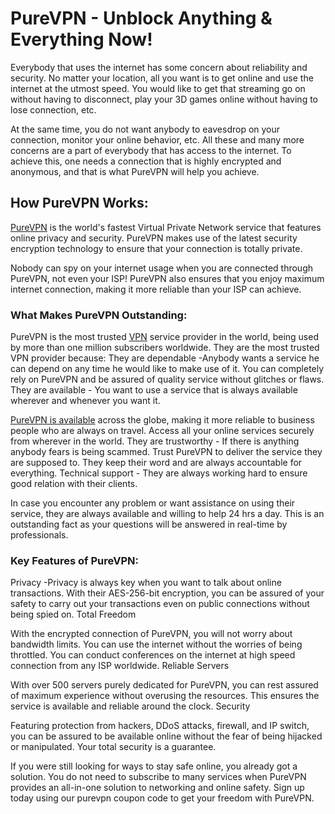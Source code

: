 <h1>PureVPN - Unblock Anything & Everything Now!</h1>

Everybody that uses the internet has some concern about reliability and security. No matter your location, all you want is to get online and use the internet at the utmost speed. You would like to get that streaming go on without having to disconnect, play your 3D games online without having to lose connection, etc.


At the same time, you do not want anybody to eavesdrop on your connection, monitor your online behavior, etc. All these and many more concerns are a part of everybody that has access to the internet. To achieve this, one needs a connection that is highly encrypted and anonymous, and that is what PureVPN will help you achieve.
<h2>How PureVPN Works:</h2>
<a href="https://www.purevpn.com/">PureVPN</a> is the world's fastest Virtual Private Network service that features online privacy and security. PureVPN makes use of the latest security encryption technology to ensure that your connection is totally private.

Nobody can spy on your internet usage when you are connected through PureVPN, not even your ISP! PureVPN also ensures that you enjoy maximum internet connection, making it more reliable than your ISP can achieve.
<h3>What Makes PureVPN Outstanding:</h3>
PureVPN is the most trusted <a href="https://en.wikipedia.org/wiki/Virtual_private_network">VPN</a> service provider in the world, being used by more than one million subscribers worldwide. They are the most trusted VPN provider because:
They are dependable -Anybody wants a service he can depend on any time he would like to make use of it. You can completely rely on PureVPN and be assured of quality service without glitches or flaws.
They are available - You want to use a service that is always available wherever and whenever you want it.

<a href="https://vpntricks.com/purevpn-coupon-code/">PureVPN is available</a> across the globe, making it more reliable to business people who are always on travel. Access all your online services securely from wherever in the world.
They are trustworthy - If there is anything anybody fears is being scammed. Trust PureVPN to deliver the service they are supposed to. They keep their word and are always accountable for everything.
Technical support - They are always working hard to ensure good relation with their clients.

In case you encounter any problem or want assistance on using their service, they are always available and willing to help 24 hrs a day. This is an outstanding fact as your questions will be answered in real-time by professionals.
<h3>Key Features of PureVPN:</h3>

Privacy -Privacy is always key when you want to talk about online transactions. With their AES-256-bit encryption, you can be assured of your safety to carry out your transactions even on public connections without being spied on.
Total Freedom

With the encrypted connection of PureVPN, you will not worry about bandwidth limits. You can use the internet without the worries of being throttled. You can conduct conferences on the internet at high speed connection from any ISP worldwide.
Reliable Servers

With over 500 servers purely dedicated for PureVPN, you can rest assured of maximum experience without overusing the resources. This ensures the service is available and reliable around the clock.
Security

Featuring protection from hackers, DDoS attacks, firewall, and IP switch, you can be assured to be available online without the fear of being hijacked or manipulated. Your total security is a guarantee.

If you were still looking for ways to stay safe online, you already got a solution. You do not need to subscribe to many services when PureVPN provides an all-in-one solution to networking and online safety. Sign up today using our purevpn coupon code to get your freedom with PureVPN.

